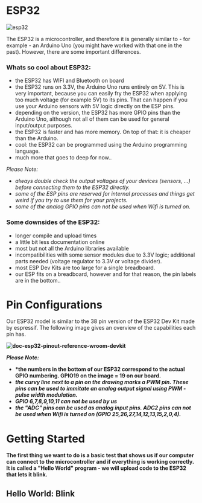 # ESP32

![esp32](https://github.com/user-attachments/assets/f43872e1-5f64-4dd2-a360-c91a35e8ee3e)

The ESP32 is a microcontroller, and therefore it is generally similar to - for example - an Arduino Uno (you might have worked with that one in the past). However, there are some important differences.

### Whats so cool about ESP32:

- the ESP32 has WIFI and Bluetooth on board
- the ESP32 runs on 3.3V, the Arduino Uno runs entirely on 5V. This is very important, because you can easily fry the ESP32 when applying too much voltage (for example 5V) to its pins. That can happen if you use your Arduino sensors with 5V logic directly on the ESP pins.
- depending on the version, the ESP32 has more GPIO pins than the Arduino Uno, although not all of them can be used for general input/output purposes.
- the ESP32 is faster and has more memory. On top of that: it is cheaper than the Arduino.
- cool: the ESP32 can be programmed using the Arduino programming language.
- much more that goes to deep for now..

*Please Note:* 
- *always double check the output voltages of your devices (sensors, ...) before connecting them to the ESP32 directly.*
- *some of the ESP pins are reserved for internal processes and things get weird if you try to use them for your projects.*
- *some of the analog GPIO pins can not be used when Wifi is turned on.*

### Some downsides of the ESP32:
- longer compile and upload times
- a little bit less documentation online
- most but not all the Arduino libraries available
- incompatibilities with some sensor modules due to 3.3V logic; additional parts needed (voltage regulator to 3.3V or voltage divider).
- most ESP Dev Kits are too large for a single breadboard.
- our ESP fits on a breadboard, however and for that reason, the pin labels are in the bottom..

# Pin Configurations

Our ESP32 model is similar to the 38 pin version of the ESP32 Dev Kit made by espressif. The following image gives an overview of the capabilities each pin has.
<b>

![doc-esp32-pinout-reference-wroom-devkit](https://github.com/user-attachments/assets/1454dd5c-e0d4-4fc4-acd8-fd1eb1b5e7ae)

*Please Note:*
- *the numbers in the bottom of our ESP32 correspond to the actual GPIO numbering. GPIO19 on the image = 19 on our board.
- *the curvy line next to a pin on the drawing marks a PWM pin. These pins can be used to immitate an analog output signal using PWM - pulse width modulation.*
- *GPIO 6,7,8,9,10,11 can not be used by us*
- *the "ADC" pins can be used as analog input pins. ADC2 pins can not be used when Wifi is turned on (GPIO 25,26,27,14,12,13,15,2,0,4).*

# Getting Started

The first thing we want to do is a basic test that shows us if our computer can connect to the microcontroller and if everything is working correctly. It is called a "Hello World" program - we will upload code to the ESP32 that lets it blink.

## Hello World: Blink


